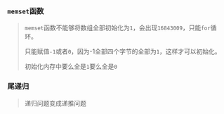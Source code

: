 ### `memset`函数

> `memset`函数不能够将数组全部初始化为`1`，会出现`16843009`，只能`for`循环。
>
> 只能赋值`-1`或者`0`，因为-1全部四个字节的全部为`1`，这样才可以初始化。
>
> 初始化内存中要么全是`1`要么全是`0`

### 尾递归

> 递归问题变成递推问题